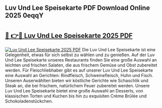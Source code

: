 ## Luv Und Lee Speisekarte PDF Download Online 2025 0eqqY

# <h2><a href="http://gcdksow.nevu.top/?p=Luv+Und+Lee+Speisekarte">🔗 👉🔴 Luv Und Lee Speisekarte 2025 PDF</a></h2>

[![Luv Und Lee Speisekarte 2025 PDF](https://i.imgur.com/dBaPXMq.png)](http://gcdksow.nevu.top/?p=Luv+Und+Lee+Speisekarte)
Die Luv Und Lee Speisekarte ist eine Gelegenheit, etwas für sich selbst zu wählen und zu genießen. Auf der Luv Und Lee Speisekarte unseres Restaurants finden Sie eine große Auswahl an leichten und frischen Salaten, die aus frischem Gemüse und Obst zubereitet werden. Für Fleischliebhaber gibt es auf unserer Luv Und Lee Speisekarte eine Auswahl an Gerichten: Rindfleisch, Schweinefleisch, Huhn und Fisch. Unseren Auserwählten bieten wir köstliche Gerichte wie Schaschlik und Steak an, die bei frischem, natürlichem Feuer zubereitet werden. Unsere Luv Und Lee Speisekarte bietet eine große Auswahl an Desserts, von klassischen Torten und Kuchen bis hin zu exquisiten Crème Brûlée und Schokoladenstückchen.
